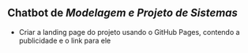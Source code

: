 ## Chatbot de *Modelagem e Projeto de Sistemas*
  - Criar a landing page do projeto usando o GitHub Pages, contendo a publicidade e o link para ele
